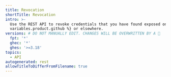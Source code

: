 ```yaml
---
title: Revocation
shortTitle: Revocation
intro: >-
  Use the REST API to revoke credentials that you have found exposed on {% data
  variables.product.github %} or elsewhere.
versions: # DO NOT MANUALLY EDIT. CHANGES WILL BE OVERWRITTEN BY A 🤖
  fpt: '*'
  ghec: '*'
  ghes: '>=3.18'
topics:
  - API
autogenerated: rest
allowTitleToDifferFromFilename: true
---
```


<!-- Content after this section is automatically generated -->
